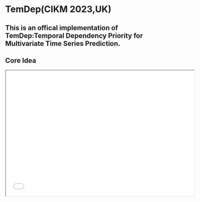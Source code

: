 # TemDep(CIKM 2023,UK)

## This is an offical implementation of TemDep:**Temporal Dependency Priority for Multivariate Time Series Prediction.**

## Core Idea
<iframe src="./fig/motivation.png" width="600" height="400"></iframe>


